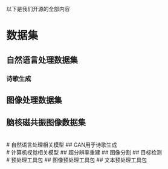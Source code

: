 以下是我们开源的全部内容
# 数据集
## 自然语言处理数据集
### 诗歌生成
## 图像处理数据集
## 脑核磁共振图像数据集  
<br>
# 自然语言处理相关模型
## GAN用于诗歌生成  
<br>
# 计算机视觉相关模型
## 超分辨率重建
## 图像分割
## 目标检测  
<br>
# 预处理工具包
## 图像预处理工具包
## 文本预处理工具包
